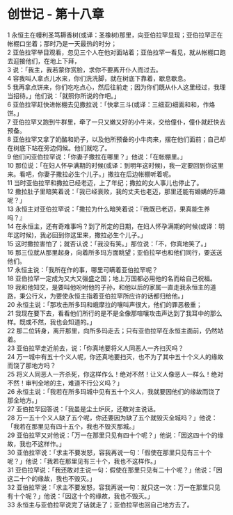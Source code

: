 # 创世记 - 第十八章
  
 1 永恒主在幔利圣笃耨香树(或译：圣橡树)那里，向亚伯拉罕显现；亚伯拉罕正在帐棚口坐着；那时乃是一天最热的时分；  
 2 亚伯拉罕举目观看，忽见三个人在他对面站着；亚伯拉罕一看见，就从帐棚口跑去迎接他们，在地上下拜，  
 3 说：「我主，我若蒙你赏脸，求你不要离开仆人而过去。  
 4 容我叫人拿点儿水来，你们洗洗脚，就在树底下靠着，歇息歇息。  
 5 我再拿点饼来，你们吃吃点心，然后往前走；因为你们既从仆人这里经过，我理当招待。」他们说：「就照你所说的作吧。」  
 6 亚伯拉罕赶快进帐棚去见撒拉说：「快拿三斗(或译：三细亚)细面和和，作烙饼。」  
 7 亚伯拉罕又跑到牛群里，牵了一只又嫩又好的小牛来，交给僮仆，僮仆就赶快去预备。  
 8 亚伯拉罕又拿了奶酪和奶子，以及他所预备的小牛肉来，摆在他们面前；自己却在树底下站在旁边伺候。他们就吃了。  
 9 他们问亚伯拉罕说：「你妻子撒拉在哪里？」他说：「在帐棚里。」  
 10 那位说：「在妇人怀孕满期的时候(或译：到明年这时候)，我一定要回到你这里来。看吧，你妻子撒拉必生个儿子。」撒拉在后边帐棚听着呢。  
 11 当时亚伯拉罕和撒拉已经老迈，上了年纪；撒拉的女人事儿也停止了。  
 12 撒拉肚子里暗笑着说：「我已经衰败，我的丈夫也老迈，那里还能有婚媾的乐趣呢？」  
 13 永恒主对亚伯拉罕说：「撒拉为什么暗笑着说：『我既已老迈，果真能生养吗？』  
 14 在永恒主，还有奇难事吗？到了所定的日期，在妇人怀孕满期的时候(或译：明年这时候)，我必回到你这里来，撒拉必生个儿子。」  
 15 这时撒拉害怕了；就否认说：「我没有笑。」那位说：「不，你真地笑了。」  
 16 那三位就从那里起身，向着所多玛方面眺望；亚伯拉罕也和他们同行，要送送他们。  
 17 永恒主说：「我所在作的事，哪里可瞒着亚伯拉罕呢？  
 18 亚伯拉罕一定成为又大又强盛之国；地上万国都必用他的名而给自己祝福。  
 19 我和他知交，是要叫他吩咐他的子孙，和他以后的家属一直走我永恒主的道路，秉公行义，为要使永恒主指着亚伯拉罕所应许的话都归给他。」  
 20 永恒主说：「那攻击所多玛和蛾摩拉的嚷叫声很大，他们的罪恶极重；  
 21 我现在要下去，看看他们所行的是不是全像那喧嚷攻击声达到了我耳中的那么样。既或不然，我也会知道的。」  
 22 那二位转身，离开那里，向所多玛走去；只有亚伯拉罕在永恒主面前，仍然站着。  
 23 亚伯拉罕走近前去，说：「你真地要将义人同恶人一齐扫灭吗？  
 24 万一城中有五十个义人呢，你还真地要扫灭，也不为了其中五十个义人的缘故而饶了那地方吗？  
 25 将义人同恶人一齐杀死，你这样作么！绝对不然！让义人像恶人一样么！绝对不然！审判全地的主，难道不行公义吗？」  
 26 永恒主说：「我若在所多玛城中见有五十个义人，我就要因他们的缘故而饶了那全地方。」  
 27 亚伯拉罕回答说：「我虽是尘土炉灰，还敢对主说话。  
 28 万一五十个义人缺了五个呢，你还要因为缺了五个就毁灭全城吗？」他说：「我若在那里见有四十五个，我也不毁灭那城。」  
 29 亚伯拉罕又对他说：「万一在那里只见有四十个呢？」他说：「因这四十个的缘故，我也不这样作。」  
 30 亚伯拉罕说：「求主不要发怒，容我再说一句：「假使在那里只见有三十个呢？」他说：「我若在那里见有三十个，我也不这样作。」  
 31 亚伯拉罕说：「我还敢对主说一句：假使在那里只见有二十个呢？」他说：「因这二十个的缘故，我也不毁灭。」  
 32 亚伯拉罕说：「求主不要发怒，容我再说一句：就只这一次：万一在那里只见有十个呢？」他说：「因这十个的缘故，我也不毁灭。」  
 33 永恒主与亚伯拉罕说完了话就走了；亚伯拉罕也回自己地方去了。